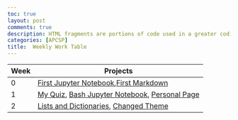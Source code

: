 ```yaml
---
toc: true
layout: post
comments: true
description: HTML fragments are portions of code used in a greater coding system that enable functionality specific to the current page.  Fragments in HTML are a way to abstract complexity.  The greater coding system we use is GitHub Pages which uses Jekyll and Liquid to build and programmatically construct fragments into the larger web site.
categories: [APCSP]
title:  Weekly Work Table
---
```

| Week     | Projects    |
|--------- | ----------- |
| 0 |[First Jupyter Notebook](https://bushku.github.io/APCSP_1/2022/08/22/my-first-notebook.html),[First Markdown](https://bushku.github.io/APCSP_1/2022/08/21/shruthis-markdown.html)|
|1|[My Quiz](https://bushku.github.io/APCSP_1/2022/08/25/myquiz.html), [Bash Jupyter Notebook](https://bushku.github.io/APCSP_1/2022/08/26/bashblog.html), [Personal Page](https://bushku.github.io/APCSP_1/markdown/2022/08/27/MyPersonalPage.html)|
|2|[Lists and Dictionaries](https://bushku.github.io/APCSP_1/2022/08/29/ListsDic.html), [Changed Theme](https://bushku.github.io/APCSP_1/markdown/2022/09/06/changedtheme.html)|